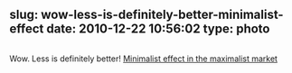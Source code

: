 slug: wow-less-is-definitely-better-minimalist-effect
date: 2010-12-22 10:56:02
type: photo
---

<a href="http://www.a2591.com/2010/12/minimalist-effect-in-maximalist-market.html"><img src="{{@asset.url swerner/tumblr/2010-12-22-wow-less-is-definitely-better-minimalist-effect-68c6758269.jpeg}}" alt=""/></a>

Wow. Less is definitely better! [Minimalist effect in the maximalist market](http://www.a2591.com/2010/12/minimalist-effect-in-maximalist-market.html)
